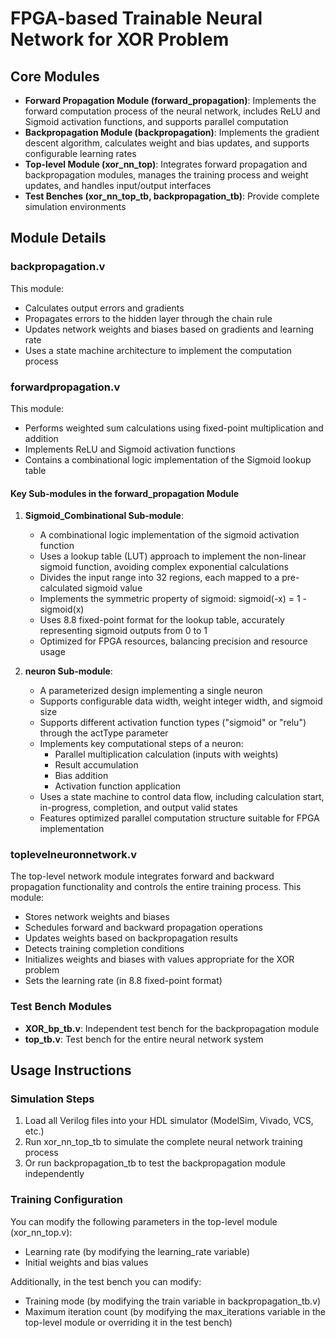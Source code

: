 # FPGA-based Trainable Neural Network for XOR Problem

## Core Modules
* **Forward Propagation Module (forward_propagation)**: Implements the forward computation process of the neural network, includes ReLU and Sigmoid activation functions, and supports parallel computation
* **Backpropagation Module (backpropagation)**: Implements the gradient descent algorithm, calculates weight and bias updates, and supports configurable learning rates
* **Top-level Module (xor_nn_top)**: Integrates forward propagation and backpropagation modules, manages the training process and weight updates, and handles input/output interfaces
* **Test Benches (xor_nn_top_tb, backpropagation_tb)**: Provide complete simulation environments

## Module Details

### backpropagation.v
This module:
* Calculates output errors and gradients
* Propagates errors to the hidden layer through the chain rule
* Updates network weights and biases based on gradients and learning rate
* Uses a state machine architecture to implement the computation process

### forwardpropagation.v
This module:
* Performs weighted sum calculations using fixed-point multiplication and addition
* Implements ReLU and Sigmoid activation functions
* Contains a combinational logic implementation of the Sigmoid lookup table

#### Key Sub-modules in the forward_propagation Module

1. **Sigmoid_Combinational Sub-module**:
   * A combinational logic implementation of the sigmoid activation function
   * Uses a lookup table (LUT) approach to implement the non-linear sigmoid function, avoiding complex exponential calculations
   * Divides the input range into 32 regions, each mapped to a pre-calculated sigmoid value
   * Implements the symmetric property of sigmoid: sigmoid(-x) = 1 - sigmoid(x)
   * Uses 8.8 fixed-point format for the lookup table, accurately representing sigmoid outputs from 0 to 1
   * Optimized for FPGA resources, balancing precision and resource usage

2. **neuron Sub-module**:
   * A parameterized design implementing a single neuron
   * Supports configurable data width, weight integer width, and sigmoid size
   * Supports different activation function types ("sigmoid" or "relu") through the actType parameter
   * Implements key computational steps of a neuron:
     * Parallel multiplication calculation (inputs with weights)
     * Result accumulation
     * Bias addition
     * Activation function application
   * Uses a state machine to control data flow, including calculation start, in-progress, completion, and output valid states
   * Features optimized parallel computation structure suitable for FPGA implementation

### toplevelneuronnetwork.v
The top-level network module integrates forward and backward propagation functionality and controls the entire training process. This module:
* Stores network weights and biases
* Schedules forward and backward propagation operations
* Updates weights based on backpropagation results
* Detects training completion conditions
* Initializes weights and biases with values appropriate for the XOR problem
* Sets the learning rate (in 8.8 fixed-point format)

### Test Bench Modules
* **XOR_bp_tb.v**: Independent test bench for the backpropagation module
* **top_tb.v**: Test bench for the entire neural network system

## Usage Instructions

### Simulation Steps
1. Load all Verilog files into your HDL simulator (ModelSim, Vivado, VCS, etc.)
2. Run xor_nn_top_tb to simulate the complete neural network training process
3. Or run backpropagation_tb to test the backpropagation module independently

### Training Configuration
You can modify the following parameters in the top-level module (xor_nn_top.v):
* Learning rate (by modifying the learning_rate variable)
* Initial weights and bias values

Additionally, in the test bench you can modify:
* Training mode (by modifying the train variable in backpropagation_tb.v)
* Maximum iteration count (by modifying the max_iterations variable in the top-level module or overriding it in the test bench)

